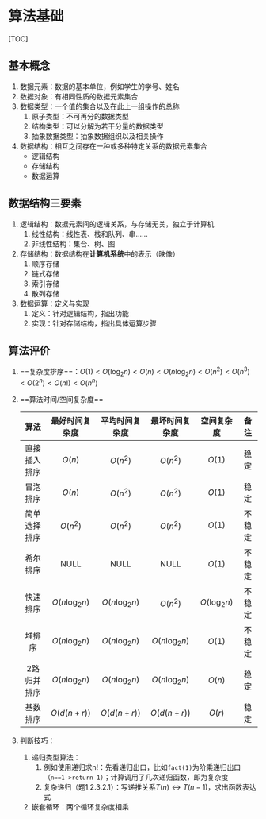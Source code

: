 

# 算法基础

[TOC]

## 基本概念

1. 数据元素：数据的基本单位，例如学生的学号、姓名
2. 数据对象：有相同性质的数据元素集合
3. 数据类型：一个值的集合以及在此上一组操作的总称
   1. 原子类型：不可再分的数据类型
   2. 结构类型：可以分解为若干分量的数据类型
   3. 抽象数据类型：抽象数据组织以及相关操作
4. 数据结构：相互之间存在一种或多种特定关系的数据元素集合
   * 逻辑结构
   * 存储结构
   * 数据运算



## 数据结构三要素

1. 逻辑结构：数据元素间的逻辑关系，与存储无关，独立于计算机
   1. 线性结构：线性表、栈和队列、串……
   2. 非线性结构：集合、树、图
2. 存储结构：数据结构在**计算机系统**中的表示（映像）
   1. 顺序存储
   2. 链式存储
   3. 索引存储
   4. 散列存储
3. 数据运算：定义与实现
   1. 定义：针对逻辑结构，指出功能
   2. 实现：针对存储结构，指出具体运算步骤



## 算法评价

1. ==复杂度排序==：$O(1)<O(\log_2{n})<O(n)<O(n\log_2{n})<O(n^2)<O(n^3)<O(2^n)<O(n!)<O(n^n)$

2. ==算法时间/空间复杂度==

   |     算法     | 最好时间复杂度  | 平均时间复杂度  | 最坏时间复杂度  |   空间复杂度   |  备注  |
   | :----------: | :-------------: | :-------------: | :-------------: | :------------: | :----: |
   | 直接插入排序 |     $O(n)$      |    $O(n^2)$     |    $O(n^2)$     |     $O(1)$     |  稳定  |
   |   冒泡排序   |     $O(n)$      |    $O(n^2)$     |    $O(n^2)$     |     $O(1)$     |  稳定  |
   | 简单选择排序 |    $O(n^2)$     |    $O(n^2)$     |    $O(n^2)$     |     $O(1)$     | 不稳定 |
   |   希尔排序   |      NULL       |      NULL       |      NULL       |     $O(1)$     | 不稳定 |
   |   快速排序   | $O(n\log_2{n})$ | $O(n\log_2{n})$ |    $O(n^2)$     | $O(\log_2{n})$ | 不稳定 |
   |    堆排序    | $O(n\log_2{n})$ | $O(n\log_2{n})$ | $O(n\log_2{n})$ |     $O(1)$     | 不稳定 |
   | 2路归并排序  | $O(n\log_2{n})$ | $O(n\log_2{n})$ | $O(n\log_2{n})$ |     $O(n)$     |  稳定  |
   |   基数排序   |   $O(d(n+r))$   |   $O(d(n+r))$   |   $O(d(n+r))$   |     $O(r)$     |  稳定  |

3. 判断技巧：

   1. 递归类型算法：
      1. 例如使用递归求n!：先看递归出口，比如`fact(1)`为阶乘递归出口（`n==1->return 1`）；计算调用了几次递归函数，即为复杂度
      2. 复杂递归（题1.2.3.2.1）：写递推关系$T(n)\leftrightarrow T(n-1)$，求出函数表达式
   2. 嵌套循环：两个循环复杂度相乘